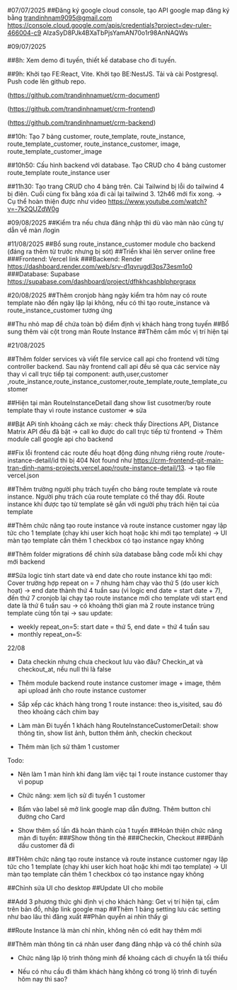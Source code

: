#07/07/2025
##Đăng ký google cloud console, tạo API google map đăng ký bằng trandinhnam9095@gmail.com
https://console.cloud.google.com/apis/credentials?project=dev-ruler-466004-c9
AIzaSyD8PJk4BXaTbPjsYamAN70o1r98AnNAQWs

#09/07/2025

##8h: Xem demo đi tuyến, thiết kế database cho đi tuyến.

##9h: Khởi tạo FE:React, Vite. Khởi tạo BE:NestJS. Tải và cài Postgresql. Push code lên github repo.

(https://github.com/trandinhnamuet/crm-document)

(https://github.com/trandinhnamuet/crm-frontend)

(https://github.com/trandinhnamuet/crm-backend)

##10h: Tạo 7 bảng customer, route_template, route_instance, route_template_customer, route_instance_customer, image, route_template_customer_image

##10h50: Cấu hình backend với database. Tạo CRUD cho 4 bảng customer route_template route_instance user

##11h30: Tạo trang CRUD cho 4 bảng trên. Cài Tailwind bị lỗi do tailwind 4 bị điên. Cuối cùng fix bằng xóa đi cài lại tailwind 3. 12h46 mới fix xong. -> Cụ thể hoàn thiện được như video https://www.youtube.com/watch?v=-7k2QUZdW0g

#09/08/2025
##Kiểm tra nếu chưa đăng nhập thì dù vào màn nào cũng tự dẫn về màn /login

#11/08/2025
##Bổ sung route_instance_customer module cho backend (đáng ra thêm từ trước nhưng bị sót)
##Triển khai lên server online free
###Frontend: Vercel                      link
###Backend: Render                       https://dashboard.render.com/web/srv-d1qvrugdl3ps73esm1o0
###Database: Supabase                    https://supabase.com/dashboard/project/dfhkhcashblphprgrapx

#20/08/2025
##Thêm cronjob hàng ngày kiểm tra hôm nay có route template nào đến ngày lặp lại không, nếu có thì tạo route_instance và route_instance_customer tương ứng

##Thu nhỏ map để chứa toàn bộ điểm định vị khách hàng trong tuyến
##Bổ sung thêm vài cột trong màn Route Instance
##Thêm cắm mốc vị trí hiện tại


#21/08/2025

##Thêm folder services và viết file service call api cho frontend với từng controller backend. Sau này frontend call api đều sẽ qua các service này thay vì call trực tiếp tại component: auth,user,customer ,route_instance,route_instance_customer,route_template,route_template_customer

##Hiện tại màn RouteInstanceDetail đang show list cusotmer/by route template thay vì route instance customer => sửa

##Bật APi tính khoảng cách xe máy: check thấy Directions API, Distance Matrix API đều đã bật -> call ko được do call trực tiếp từ frontend
-> Thêm module call google api cho backend

##Fix lỗi frontend các route đều hoạt động đúng nhưng riêng route /route-instance-detail/id thì bị 404 Not found như https://crm-frontend-git-main-tran-dinh-nams-projects.vercel.app/route-instance-detail/13.
-> tạo file vercel.json

##Thêm trường người phụ trách tuyến cho bảng route template và route instance. Người phụ trách của route template có thể thay đổi. Route instance khi được tạo từ template sẽ gắn với người phụ trách hiện tại của template

##Thêm chức năng tạo route instance và route instance customer ngay lập tức cho 1 template (chạy khi user kích hoạt hoặc khi mới tạo template) -> UI màn tạo template cần thêm 1 checkbox có tạo instance ngay không

##Thêm folder migrations để chính sửa database bằng code mỗi khi chạy mới backend

##Sửa logic tính start date và end date cho route instance khi tạo mới: Cover trường hợp repeat on = 7 nhưng hàm chạy vào thứ 5 (do user kích hoạt) -> end date thành thứ 4 tuần sau (vì logic end date = start date + 7), đến thứ 7 cronjob lại chạy tạo route instance mới cho template với start end date là thứ 6 tuần sau -> có khoảng thời gian mà 2 route instance trùng template cùng tồn tại 
-> sau update: 
- weekly repeat_on=5: start date = thứ 5, end date = thứ 4 tuần sau
- monthly repeat_on=5:




22/08

- Data checkin nhưng chưa checkout lưu vào đâu? Checkin_at và checkout_at, nếu null thì là false
- Thêm module backend route instance customer image + image, thêm api upload ảnh cho route instance customer

- Sắp xếp các khách hàng trong 1 route instance: theo is_visited, sau đó theo khoảng cách chim bay

- Làm màn Đi tuyến 1 khách hàng RouteInstanceCustomerDetail: show thông tin, show list ảnh, button thêm ảnh, checkin checkout

- Thêm màn lịch sử thăm 1 customer

Todo:

- Nên làm 1 màn hình khi đang làm việc tại 1 route instance customer thay vì popup

- Chức năng: xem lịch sử đi tuyến 1 customer 
- Bấm vào label sẽ mở link google map dẫn đường. Thêm button chỉ đường cho Card
- Show thêm số lần đã hoàn thành của 1 tuyến
##Hoàn thiện chức năng màn đi tuyến:
###Show thông tin thẻ
###Checkin, Checkout
###Đánh dấu customer đã đi

##THêm chức năng tạo route instance và route instance customer ngay lập tức cho 1 template (chạy khi user kích hoạt hoặc khi mới tạo template) -> UI màn tạo template cần thêm 1 checkbox có tạo instance ngay không

##Chỉnh sửa UI cho desktop
##Update UI cho mobile

##Add 3 phương thức ghi định vị cho khách hàng: Get vị trí hiện tại, cắm trên bản đồ, nhập link google map
##Thêm 1 bảng setting lưu các setting như bao lâu thì đăng xuất
##Phân quyền ai nhìn thấy gì

##Route Instance là màn chỉ nhìn, không nên có edit hay thêm mới

##Thêm màn thông tin cá nhân user đang đăng nhập và có thể chính sửa

- Chức năng lập lộ trình thông minh để khoảng cách di chuyển là tối thiểu

- Nếu có nhu cầu đi thăm khách hàng không có trong lộ trình đi tuyến hôm nay thì sao?











